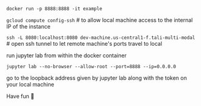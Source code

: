 ```docker run -p 8888:8888 -it example```

```gcloud compute config-ssh``` # to allow local machine access to the internal IP of the instance

```ssh -L 8080:localhost:8080 dev-machine.us-central1-f.tali-multi-modal``` # open ssh tunnel to let remote machine's ports travel to local

run jupyter lab from within the docker container

```jupyter lab --no-browser --allow-root --port=8888 --ip=0.0.0.0```

go to the loopback address given by jupyter lab along with the token on your local machine

Have fun 🥳
